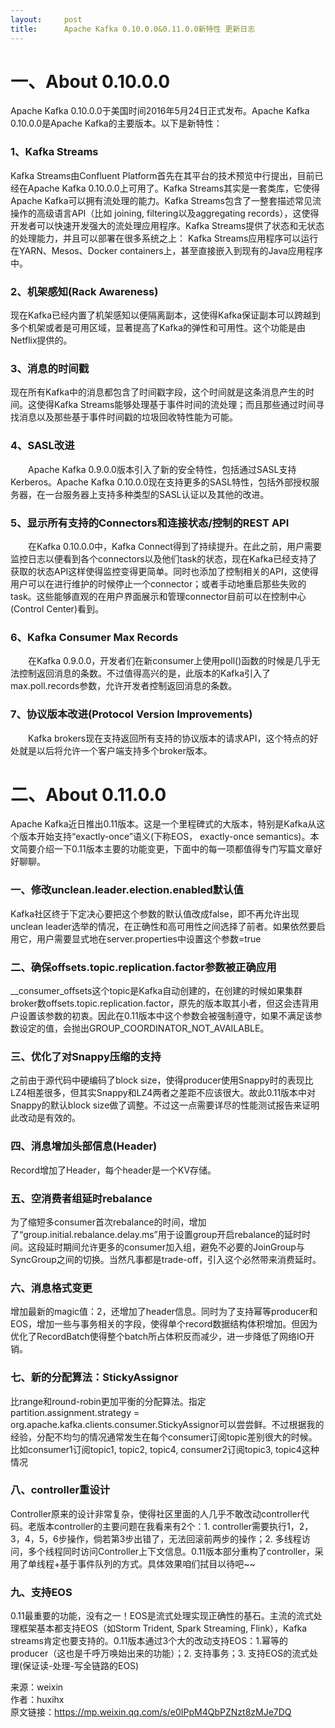 ```yaml
---
layout:     post
title:      Apache Kafka 0.10.0.0&0.11.0.0新特性 更新日志
---
```

<div id="article_content" class="article_content clearfix csdn-tracking-statistics" data-pid="blog" data-mod="popu_307" data-dsm="post">
								            <div id="content_views" class="markdown_views prism-atom-one-dark">
							<!-- flowchart 箭头图标 勿删 -->
							<svg xmlns="http://www.w3.org/2000/svg" style="display: none;"><path stroke-linecap="round" d="M5,0 0,2.5 5,5z" id="raphael-marker-block" style="-webkit-tap-highlight-color: rgba(0, 0, 0, 0);"></path></svg>
							<h1 id="一about-01000">一、About 0.10.0.0</h1>

<p>Apache Kafka 0.10.0.0于美国时间2016年5月24日正式发布。Apache Kafka 0.10.0.0是Apache Kafka的主要版本。以下是新特性：</p>



<h3 id="1kafka-streams">1、Kafka Streams</h3>

<p>Kafka Streams由Confluent Platform首先在其平台的技术预览中行提出，目前已经在Apache Kafka 0.10.0.0上可用了。Kafka Streams其实是一套类库，它使得Apache Kafka可以拥有流处理的能力。Kafka Streams包含了一整套描述常见流操作的高级语言API（比如 joining, filtering以及aggregating records），这使得开发者可以快速开发强大的流处理应用程序。Kafka Streams提供了状态和无状态的处理能力，并且可以部署在很多系统之上： Kafka Streams应用程序可以运行在YARN、Mesos、Docker containers上，甚至直接嵌入到现有的Java应用程序中。</p>



<h3 id="2机架感知rack-awareness">2、机架感知(Rack Awareness)</h3>

<p>现在Kafka已经内置了机架感知以便隔离副本，这使得Kafka保证副本可以跨越到多个机架或者是可用区域，显著提高了Kafka的弹性和可用性。这个功能是由Netflix提供的。</p>



<h3 id="3消息的时间戳">3、消息的时间戳</h3>

<p>现在所有Kafka中的消息都包含了时间戳字段，这个时间就是这条消息产生的时间。这使得Kafka Streams能够处理基于事件时间的流处理；而且那些通过时间寻找消息以及那些基于事件时间戳的垃圾回收特性能为可能。</p>



<h3 id="4sasl改进">4、SASL改进</h3>

<p>　　Apache Kafka 0.9.0.0版本引入了新的安全特性，包括通过SASL支持Kerberos。Apache Kafka 0.10.0.0现在支持更多的SASL特性，包括外部授权服务器，在一台服务器上支持多种类型的SASL认证以及其他的改进。</p>



<h3 id="5显示所有支持的connectors和连接状态控制的rest-api">5、显示所有支持的Connectors和连接状态/控制的REST API</h3>

<p>　　在Kafka 0.10.0.0中，Kafka Connect得到了持续提升。在此之前，用户需要监控日志以便看到各个connectors以及他们task的状态，现在Kafka已经支持了获取的状态API这样使得监控变得更简单。同时也添加了控制相关的API，这使得用户可以在进行维护的时候停止一个connector；或者手动地重启那些失败的task。这些能够直观的在用户界面展示和管理connector目前可以在控制中心(Control Center)看到。</p>



<h3 id="6kafka-consumer-max-records">6、Kafka Consumer Max Records</h3>

<p>　　在Kafka 0.9.0.0，开发者们在新consumer上使用poll()函数的时候是几乎无法控制返回消息的条数。不过值得高兴的是，此版本的Kafka引入了max.poll.records参数，允许开发者控制返回消息的条数。</p>



<h3 id="7协议版本改进protocol-version-improvements">7、协议版本改进(Protocol Version Improvements)</h3>

<p>　　Kafka brokers现在支持返回所有支持的协议版本的请求API，这个特点的好处就是以后将允许一个客户端支持多个broker版本。</p>



<h1 id="二about-01100">二、About 0.11.0.0</h1>

<p>Apache Kafka近日推出0.11版本。这是一个里程碑式的大版本，特别是Kafka从这个版本开始支持“exactly-once”语义(下称EOS， exactly-once semantics)。本文简要介绍一下0.11版本主要的功能变更，下面中的每一项都值得专门写篇文章好好聊聊。</p>



<h3 id="一修改uncleanleaderelectionenabled默认值">一、修改unclean.leader.election.enabled默认值</h3>

<p>Kafka社区终于下定决心要把这个参数的默认值改成false，即不再允许出现unclean leader选举的情况，在正确性和高可用性之间选择了前者。如果依然要启用它，用户需要显式地在server.properties中设置这个参数=true</p>



<h3 id="二确保offsetstopicreplicationfactor参数被正确应用">二、确保offsets.topic.replication.factor参数被正确应用</h3>

<p>__consumer_offsets这个topic是Kafka自动创建的，在创建的时候如果集群broker数offsets.topic.replication.factor，原先的版本取其小者，但这会违背用户设置该参数的初衷。因此在0.11版本中这个参数会被强制遵守，如果不满足该参数设定的值，会抛出GROUP_COORDINATOR_NOT_AVAILABLE。</p>



<h3 id="三优化了对snappy压缩的支持">三、优化了对Snappy压缩的支持</h3>

<p>之前由于源代码中硬编码了block size，使得producer使用Snappy时的表现比LZ4相差很多，但其实Snappy和LZ4两者之差距不应该很大。故此0.11版本中对Snappy的默认block size做了调整。不过这一点需要详尽的性能测试报告来证明此改动是有效的。</p>



<h3 id="四消息增加头部信息header">四、消息增加头部信息(Header)</h3>

<p>Record增加了Header，每个header是一个KV存储。</p>



<h3 id="五空消费者组延时rebalance">五、空消费者组延时rebalance</h3>

<p>为了缩短多consumer首次rebalance的时间，增加了“group.initial.rebalance.delay.ms”用于设置group开启rebalance的延时时间。这段延时期间允许更多的consumer加入组，避免不必要的JoinGroup与SyncGroup之间的切换。当然凡事都是trade-off，引入这个必然带来消费延时。</p>



<h3 id="六消息格式变更">六、消息格式变更</h3>

<p>增加最新的magic值：2，还增加了header信息。同时为了支持幂等producer和EOS，增加一些与事务相关的字段，使得单个record数据结构体积增加。但因为优化了RecordBatch使得整个batch所占体积反而减少，进一步降低了网络IO开销。</p>



<h3 id="七新的分配算法stickyassignor">七、新的分配算法：StickyAssignor</h3>

<p>比range和round-robin更加平衡的分配算法。指定partition.assignment.strategy = org.apache.kafka.clients.consumer.StickyAssignor可以尝尝鲜。不过根据我的经验，分配不均匀的情况通常发生在每个consumer订阅topic差别很大的时候。比如consumer1订阅topic1, topic2, topic4, consumer2订阅topic3, topic4这种情况</p>



<h3 id="八controller重设计">八、controller重设计</h3>

<p>Controller原来的设计非常复杂，使得社区里面的人几乎不敢改动controller代码。老版本controller的主要问题在我看来有2个：1.  controller需要执行1，2，3，4，5，6步操作，倘若第3步出错了，无法回滚前两步的操作；2. 多线程访问，多个线程同时访问Controller上下文信息。0.11版本部分重构了controller，采用了单线程+基于事件队列的方式。具体效果咱们拭目以待吧~~</p>



<h3 id="九支持eos">九、支持EOS</h3>

<p>0.11最重要的功能，没有之一！EOS是流式处理实现正确性的基石。主流的流式处理框架基本都支持EOS（如Storm Trident, Spark Streaming, Flink），Kafka streams肯定也要支持的。0.11版本通过3个大的改动支持EOS：1.幂等的producer（这也是千呼万唤始出来的功能）；2. 支持事务；3. 支持EOS的流式处理(保证读-处理-写全链路的EOS)</p>

<p>来源：weixin <br>
作者：huxihx <br>
原文链接：<a href="https://mp.weixin.qq.com/s/e0IPpM4QbPZNzt8zMJe7DQ" rel="nofollow">https://mp.weixin.qq.com/s/e0IPpM4QbPZNzt8zMJe7DQ</a></p>            </div>
						<link href="https://csdnimg.cn/release/phoenix/mdeditor/markdown_views-9e5741c4b9.css" rel="stylesheet">
                </div>
